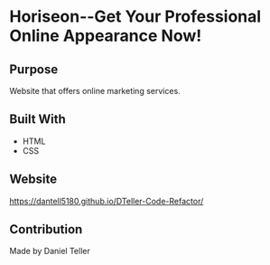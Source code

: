 # Horiseon--Get Your Professional Online Appearance Now!

## Purpose
Website that offers online marketing services.

## Built With
* HTML
* CSS

## Website
https://dantell5180.github.io/DTeller-Code-Refactor/

## Contribution
Made by Daniel Teller
